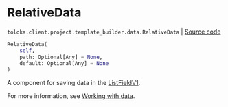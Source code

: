 # RelativeData
`toloka.client.project.template_builder.data.RelativeData` | [Source code](https://github.com/Toloka/toloka-kit/blob/v1.2.3/src/client/project/template_builder/data.py#L100)

```python
RelativeData(
    self,
    path: Optional[Any] = None,
    default: Optional[Any] = None
)
```

A component for saving data in the [ListFieldV1](toloka.client.project.template_builder.fields.ListFieldV1).


For more information, see [Working with data](https://toloka.ai/docs/template-builder/operations/work-with-data).

